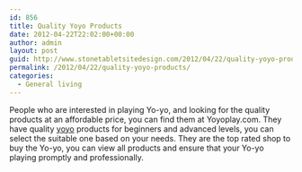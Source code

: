 ```yaml
---
id: 856
title: Quality Yoyo Products
date: 2012-04-22T22:02:00+00:00
author: admin
layout: post
guid: http://www.stonetabletsitedesign.com/2012/04/22/quality-yoyo-products/
permalink: /2012/04/22/quality-yoyo-products/
categories:
  - General living
---
```

People who are interested in playing Yo-yo, and looking for the quality products at an affordable price, you can find them at Yoyoplay.com. They have quality [yoyo](http://www.yoyoplay.com/) products for beginners and advanced levels, you can select the suitable one based on your needs. They are the top rated shop to buy the Yo-yo, you can view all products and ensure that your Yo-yo playing promptly and professionally.